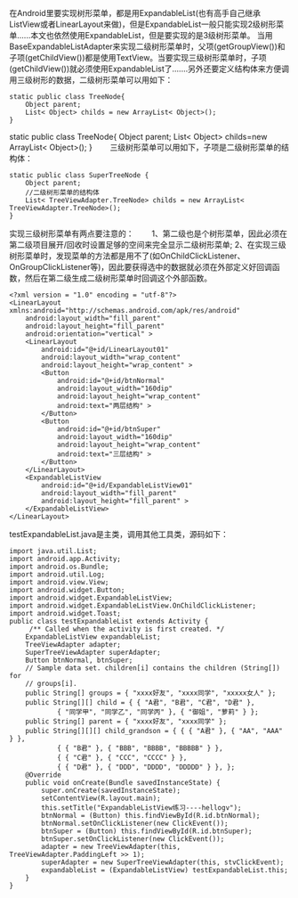 在Android里要实现树形菜单，都是用ExpandableList(也有高手自己继承ListView或者LinearLayout来做)，但是ExpandableList一般只能实现2级树形菜单......本文也依然使用ExpandableList，但是要实现的是3级树形菜单。
当用BaseExpandableListAdapter来实现二级树形菜单时，父项(getGroupView())和子项(getChildView())都是使用TextView。当要实现三级树形菜单时，子项(getChildView())就必须使用ExpandableList了.......另外还要定义结构体来方便调用三级树形的数据，二级树形菜单可以用如下：
```  
static public class TreeNode{
	Object parent;
	List< Object> childs = new ArrayList< Object>();
}
```
static public class TreeNode{ Object parent; List< Object> childs=new ArrayList< Object>(); }　　
三级树形菜单可以用如下，子项是二级树形菜单的结构体：
```  
static public class SuperTreeNode {
	Object parent;
	//二级树形菜单的结构体
	List< TreeViewAdapter.TreeNode> childs = new ArrayList< TreeViewAdapter.TreeNode>();
}
```
实现三级树形菜单有两点要注意的：　　
1、第二级也是个树形菜单，因此必须在第二级项目展开/回收时设置足够的空间来完全显示二级树形菜单; 2、在实现三级树形菜单时，发现菜单的方法都是用不了(如OnChildClickListener、OnGroupClickListener等)，因此要获得选中的数据就必须在外部定义好回调函数，然后在第二级生成二级树形菜单时回调这个外部函数。
```  
<?xml version = "1.0" encoding = "utf-8"?>
<LinearLayout xmlns:android="http://schemas.android.com/apk/res/android"
    android:layout_width="fill_parent"
    android:layout_height="fill_parent"
    android:orientation="vertical" >
    <LinearLayout
		android:id="@+id/LinearLayout01"
		android:layout_width="wrap_content"
		android:layout_height="wrap_content" >
		<Button
			android:id="@+id/btnNormal"
			android:layout_width="160dip"
			android:layout_height="wrap_content"
			android:text="两层结构" >
		</Button>
		<Button
			android:id="@+id/btnSuper"
			android:layout_width="160dip"
			android:layout_height="wrap_content"
			android:text="三层结构" >
		</Button>
	</LinearLayout>
    <ExpandableListView
		android:id="@+id/ExpandableListView01"
		android:layout_width="fill_parent"
		android:layout_height="fill_parent" >
	</ExpandableListView>
</LinearLayout>
```
testExpandableList.java是主类，调用其他工具类，源码如下：
```  
import java.util.List;
import android.app.Activity;
import android.os.Bundle;
import android.util.Log;
import android.view.View;
import android.widget.Button;
import android.widget.ExpandableListView;
import android.widget.ExpandableListView.OnChildClickListener;
import android.widget.Toast;
public class testExpandableList extends Activity {
	 /** Called when the activity is first created. */
	ExpandableListView expandableList;
	TreeViewAdapter adapter;
	SuperTreeViewAdapter superAdapter;
	Button btnNormal, btnSuper;
	// Sample data set. children[i] contains the children (String[]) for
	// groups[i].
	public String[] groups = { "xxxx好友", "xxxx同学", "xxxxx女人" };
	public String[][] child = { { "A君", "B君", "C君", "D君" },
			{ "同学甲", "同学乙", "同学丙" }, { "御姐", "萝莉" } };
	public String[] parent = { "xxxx好友", "xxxx同学" };
	public String[][][] child_grandson = { { { "A君" }, { "AA", "AAA" } },
			{ { "B君" }, { "BBB", "BBBB", "BBBBB" } },
			{ { "C君" }, { "CCC", "CCCC" } },
			{ { "D君" }, { "DDD", "DDDD", "DDDDD" } }, };
	@Override
	public void onCreate(Bundle savedInstanceState) {
		super.onCreate(savedInstanceState);
		setContentView(R.layout.main);
		this.setTitle("ExpandableListView练习----hellogv");
		btnNormal = (Button) this.findViewById(R.id.btnNormal);
		btnNormal.setOnClickListener(new ClickEvent());
		btnSuper = (Button) this.findViewById(R.id.btnSuper);
		btnSuper.setOnClickListener(new ClickEvent());
		adapter = new TreeViewAdapter(this, TreeViewAdapter.PaddingLeft >> 1);
		superAdapter = new SuperTreeViewAdapter(this, stvClickEvent);
		expandableList = (ExpandableListView) testExpandableList.this;
	}
}
```